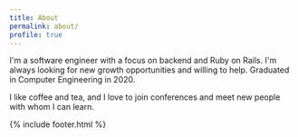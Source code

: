 ```yaml
---
title: About
permalink: about/
profile: true
---
```


I'm a software engineer with a focus on backend and Ruby on Rails. I'm always looking for new growth opportunities and willing to help. Graduated in Computer Engineering in 2020. 

I like coffee and tea, and I love to join conferences and meet new people with whom I can learn.

{% include footer.html %}